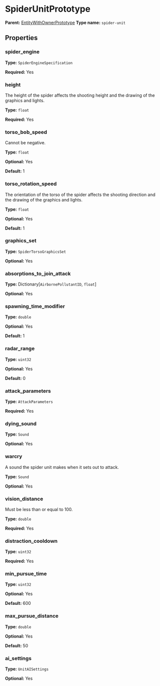 # SpiderUnitPrototype

**Parent:** [EntityWithOwnerPrototype](EntityWithOwnerPrototype.md)
**Type name:** `spider-unit`

## Properties

### spider_engine

**Type:** `SpiderEngineSpecification`

**Required:** Yes

### height

The height of the spider affects the shooting height and the drawing of the graphics and lights.

**Type:** `float`

**Required:** Yes

### torso_bob_speed

Cannot be negative.

**Type:** `float`

**Optional:** Yes

**Default:** 1

### torso_rotation_speed

The orientation of the torso of the spider affects the shooting direction and the drawing of the graphics and lights.

**Type:** `float`

**Optional:** Yes

**Default:** 1

### graphics_set

**Type:** `SpiderTorsoGraphicsSet`

**Optional:** Yes

### absorptions_to_join_attack

**Type:** Dictionary[`AirbornePollutantID`, `float`]

**Optional:** Yes

### spawning_time_modifier

**Type:** `double`

**Optional:** Yes

**Default:** 1

### radar_range

**Type:** `uint32`

**Optional:** Yes

**Default:** 0

### attack_parameters

**Type:** `AttackParameters`

**Required:** Yes

### dying_sound

**Type:** `Sound`

**Optional:** Yes

### warcry

A sound the spider unit makes when it sets out to attack.

**Type:** `Sound`

**Optional:** Yes

### vision_distance

Must be less than or equal to 100.

**Type:** `double`

**Required:** Yes

### distraction_cooldown

**Type:** `uint32`

**Required:** Yes

### min_pursue_time

**Type:** `uint32`

**Optional:** Yes

**Default:** 600

### max_pursue_distance

**Type:** `double`

**Optional:** Yes

**Default:** 50

### ai_settings

**Type:** `UnitAISettings`

**Optional:** Yes

